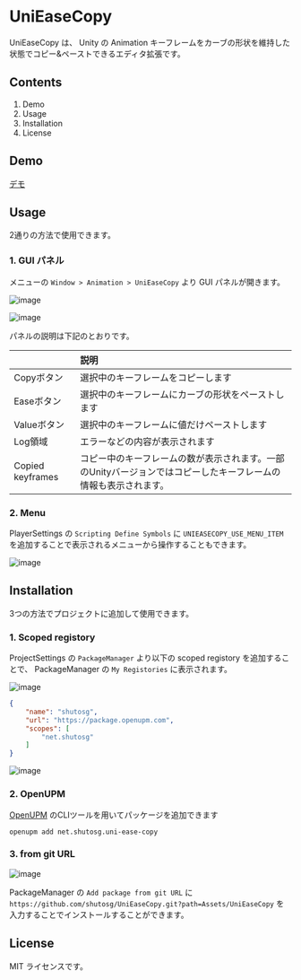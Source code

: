 # UniEaseCopy

UniEaseCopy は、 Unity の Animation キーフレームをカーブの形状を維持した状態でコピー&ペーストできるエディタ拡張です。

## Contents

1. Demo
2. Usage
3. Installation
4. License

## Demo

[デモ](https://user-images.githubusercontent.com/6266016/167908285-3bf3886d-7b09-40b3-b1f9-726ced2ea2cf.gif)

## Usage

2通りの方法で使用できます。

### 1. GUI パネル

メニューの `Window > Animation > UniEaseCopy` より GUI パネルが開きます。

![image](https://user-images.githubusercontent.com/6266016/167912237-8625964e-b092-499b-b33c-4fe9e2c684c6.png)

![image](https://user-images.githubusercontent.com/6266016/167908621-62d97187-5fbb-4c36-bbd8-6e33e9847aff.png)

パネルの説明は下記のとおりです。

||説明|
|:--|:--|
|Copyボタン|選択中のキーフレームをコピーします|
|Easeボタン|選択中のキーフレームにカーブの形状をペーストします|
|Valueボタン|選択中のキーフレームに値だけペーストします|
|Log領域|エラーなどの内容が表示されます|
|Copied keyframes|コピー中のキーフレームの数が表示されます。一部のUnityバージョンではコピーしたキーフレームの情報も表示されます。|

### 2. Menu

PlayerSettings の `Scripting Define Symbols` に `UNIEASECOPY_USE_MENU_ITEM` を追加することで表示されるメニューから操作することもできます。

![image](https://user-images.githubusercontent.com/6266016/167912822-51d1789c-ce40-4de1-a208-99a73e2deec6.png)

## Installation

3つの方法でプロジェクトに追加して使用できます。

### 1. Scoped registory

ProjectSettings の `PackageManager` より以下の scoped registory を追加することで、 PackageManager の `My Registories` に表示されます。

![image](https://user-images.githubusercontent.com/6266016/168285937-41510ac6-bbd8-4bf8-88e8-ecdb8a0aecb2.png)

```json
{
    "name": "shutosg",
    "url": "https://package.openupm.com",
    "scopes": [
        "net.shutosg"
    ]
}
```

![image](https://user-images.githubusercontent.com/6266016/168287158-616e7faa-4b10-42c7-abcc-0f47e7172d54.png)

### 2. OpenUPM

[OpenUPM](https://openupm.com/) のCLIツールを用いてパッケージを追加できます

```shell
openupm add net.shutosg.uni-ease-copy
```

### 3. from git URL

![image](https://user-images.githubusercontent.com/6266016/167906590-0358137f-83bc-4d5a-981f-6eb867c261c9.png)

PackageManager の `Add package from git URL` に `https://github.com/shutosg/UniEaseCopy.git?path=Assets/UniEaseCopy` を入力することでインストールすることができます。

## License

MIT ライセンスです。
